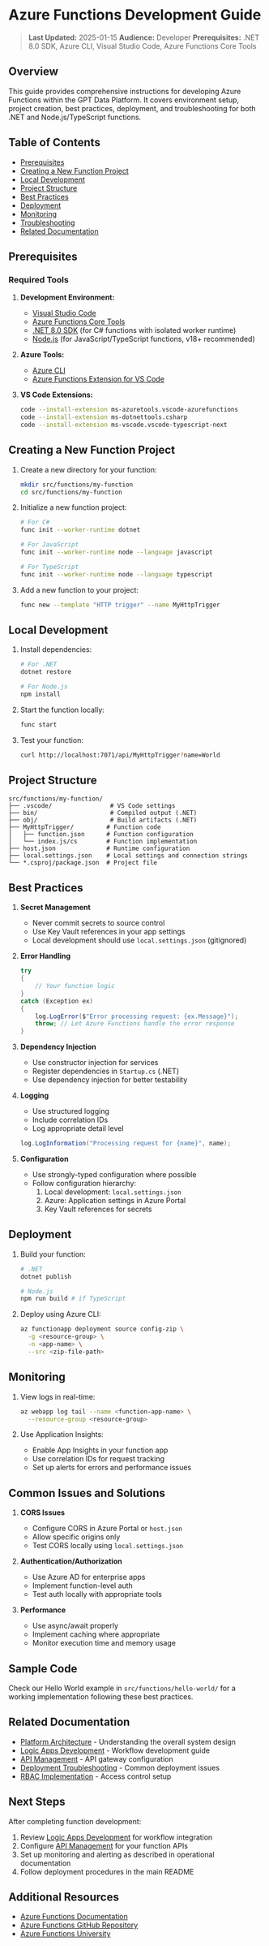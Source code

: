# Azure Functions Development Guide

> **Last Updated:** 2025-01-15
> **Audience:** Developer
> **Prerequisites:** .NET 8.0 SDK, Azure CLI, Visual Studio Code, Azure Functions Core Tools

## Overview

This guide provides comprehensive instructions for developing Azure Functions within the GPT Data Platform. It covers environment setup, project creation, best practices, deployment, and troubleshooting for both .NET and Node.js/TypeScript functions.

## Table of Contents

- [Prerequisites](#prerequisites)
- [Creating a New Function Project](#creating-a-new-function-project)
- [Local Development](#local-development)
- [Project Structure](#project-structure)
- [Best Practices](#best-practices)
- [Deployment](#deployment)
- [Monitoring](#monitoring)
- [Troubleshooting](#troubleshooting)
- [Related Documentation](#related-documentation)

## Prerequisites

### Required Tools

1. **Development Environment:**
   - [Visual Studio Code](https://code.visualstudio.com/)
   - [Azure Functions Core Tools](https://learn.microsoft.com/en-us/azure/azure-functions/functions-run-local#install-the-azure-functions-core-tools)
   - [.NET 8.0 SDK](https://dotnet.microsoft.com/download) (for C# functions with isolated worker runtime)
   - [Node.js](https://nodejs.org/) (for JavaScript/TypeScript functions, v18+ recommended)

2. **Azure Tools:**
   - [Azure CLI](https://docs.microsoft.com/en-us/cli/azure/install-azure-cli)
   - [Azure Functions Extension for VS Code](https://marketplace.visualstudio.com/items?itemName=ms-azuretools.vscode-azurefunctions)

3. **VS Code Extensions:**
   ```bash
   code --install-extension ms-azuretools.vscode-azurefunctions
   code --install-extension ms-dotnettools.csharp
   code --install-extension ms-vscode.vscode-typescript-next
   ```

## Creating a New Function Project

1. Create a new directory for your function:
   ```bash
   mkdir src/functions/my-function
   cd src/functions/my-function
   ```

2. Initialize a new function project:
   ```bash
   # For C#
   func init --worker-runtime dotnet

   # For JavaScript
   func init --worker-runtime node --language javascript

   # For TypeScript
   func init --worker-runtime node --language typescript
   ```

3. Add a new function to your project:
   ```bash
   func new --template "HTTP trigger" --name MyHttpTrigger
   ```

## Local Development

1. Install dependencies:
   ```bash
   # For .NET
   dotnet restore

   # For Node.js
   npm install
   ```

2. Start the function locally:
   ```bash
   func start
   ```

3. Test your function:
   ```bash
   curl http://localhost:7071/api/MyHttpTrigger?name=World
   ```

## Project Structure

```
src/functions/my-function/
├── .vscode/                # VS Code settings
├── bin/                    # Compiled output (.NET)
├── obj/                    # Build artifacts (.NET)
├── MyHttpTrigger/         # Function code
│   ├── function.json      # Function configuration
│   └── index.js/cs        # Function implementation
├── host.json              # Runtime configuration
├── local.settings.json    # Local settings and connection strings
└── *.csproj/package.json  # Project file
```

## Best Practices

1. **Secret Management**
   - Never commit secrets to source control
   - Use Key Vault references in your app settings
   - Local development should use `local.settings.json` (gitignored)

2. **Error Handling**
   ```csharp
   try
   {
       // Your function logic
   }
   catch (Exception ex)
   {
       log.LogError($"Error processing request: {ex.Message}");
       throw; // Let Azure Functions handle the error response
   }
   ```

3. **Dependency Injection**
   - Use constructor injection for services
   - Register dependencies in `Startup.cs` (.NET)
   - Use dependency injection for better testability

4. **Logging**
   - Use structured logging
   - Include correlation IDs
   - Log appropriate detail level
   ```csharp
   log.LogInformation("Processing request for {name}", name);
   ```

5. **Configuration**
   - Use strongly-typed configuration where possible
   - Follow configuration hierarchy:
     1. Local development: `local.settings.json`
     2. Azure: Application settings in Azure Portal
     3. Key Vault references for secrets

## Deployment

1. Build your function:
   ```bash
   # .NET
   dotnet publish

   # Node.js
   npm run build # if TypeScript
   ```

2. Deploy using Azure CLI:
   ```bash
   az functionapp deployment source config-zip \
     -g <resource-group> \
     -n <app-name> \
     --src <zip-file-path>
   ```

## Monitoring

1. View logs in real-time:
   ```bash
   az webapp log tail --name <function-app-name> \
     --resource-group <resource-group>
   ```

2. Use Application Insights:
   - Enable App Insights in your function app
   - Use correlation IDs for request tracking
   - Set up alerts for errors and performance issues

## Common Issues and Solutions

1. **CORS Issues**
   - Configure CORS in Azure Portal or `host.json`
   - Allow specific origins only
   - Test CORS locally using `local.settings.json`

2. **Authentication/Authorization**
   - Use Azure AD for enterprise apps
   - Implement function-level auth
   - Test auth locally with appropriate tools

3. **Performance**
   - Use async/await properly
   - Implement caching where appropriate
   - Monitor execution time and memory usage

## Sample Code

Check our Hello World example in `src/functions/hello-world/` for a working implementation following these best practices.

## Related Documentation

- [Platform Architecture](architecture.md) - Understanding the overall system design
- [Logic Apps Development](logic-apps-development.md) - Workflow development guide
- [API Management](api-management-deployment.md) - API gateway configuration
- [Deployment Troubleshooting](deployment-troubleshooting.md) - Common deployment issues
- [RBAC Implementation](rbac-implementation-guide.md) - Access control setup

## Next Steps

After completing function development:

1. Review [Logic Apps Development](logic-apps-development.md) for workflow integration
2. Configure [API Management](api-management-deployment.md) for your function APIs
3. Set up monitoring and alerting as described in operational documentation
4. Follow deployment procedures in the main README

## Additional Resources

- [Azure Functions Documentation](https://docs.microsoft.com/en-us/azure/azure-functions/)
- [Azure Functions GitHub Repository](https://github.com/Azure/Azure-Functions)
- [Azure Functions University](https://github.com/marcduiker/azure-functions-university)